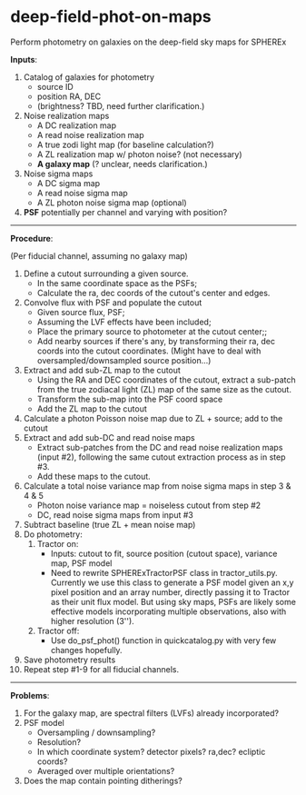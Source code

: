 # deep-field-phot-on-maps
Perform photometry on galaxies on the deep-field sky maps for SPHEREx

__Inputs__: 
1. Catalog of galaxies for photometry
    * source ID
    * position RA, DEC
    * (brightness? TBD, need further clarification.)
2. Noise realization maps
    * A DC realization map
    * A read noise realization map
    * A true zodi light map (for baseline calculation?)
    * A ZL realization map w/ photon noise? (not necessary)
    * __A galaxy map__ (? unclear, needs clarification.)
3. Noise sigma maps
    * A DC sigma map
    * A read noise sigma map
    * A ZL photon noise sigma map (optional)
4. __PSF__ potentially per channel and varying with position?

---
__Procedure__:

(Per fiducial channel, assuming no galaxy map) 
1. Define a cutout surrounding a given source.
    * In the same coordinate space as the PSFs;
    * Calculate the ra, dec coords of the cutout's center and edges.
3. Convolve flux with PSF and populate the cutout
    * Given source flux, PSF;
    * Assuming the LVF effects have been included;
    * Place the primary source to photometer at the cutout center;;
    * Add nearby sources if there's any, by transforming their ra, dec coords into the cutout coordinates. (Might have to deal with oversampled/downsampled source position...)
4. Extract and add sub-ZL map to the cutout
    * Using the RA and DEC coordinates of the cutout, extract a sub-patch from the true zodiacal light (ZL) map of the same size as the cutout.
    * Transform the sub-map into the PSF coord space 
    * Add the ZL map to the cutout
5. Calculate a photon Poisson noise map due to ZL + source; add to the cutout
6. Extract and add sub-DC and read noise maps
    * Extract sub-patches from the DC and read noise realization maps (input #2), following the same cutout extraction process as in step #3.
    * Add these maps to the cutout.
7. Calculate a total noise variance map from noise sigma maps in step 3 & 4 & 5
    * Photon noise variance map = noiseless cutout from step #2
    * DC, read noise sigma maps from input #3
8. Subtract baseline (true ZL + mean noise map)
9. Do photometry:
    1. Tractor on: 
        * Inputs: cutout to fit, source position (cutout space), variance map, PSF model
        * Need to rewrite SPHERExTractorPSF class in tractor_utils.py. Currently we use this class to generate a PSF model given an x,y pixel position and an array number, directly passing it to Tractor as their unit flux model. But using sky maps, PSFs are likely some effective models incorporating multiple observations, also with higher resolution (3''). 
    2. Tractor off:
        * Use do_psf_phot() function in quickcatalog.py with very few changes hopefully.
10. Save photometry results
11. Repeat step #1-9 for all fiducial channels.



---
__Problems__:
1. For the galaxy map, are spectral filters (LVFs) already incorporated?
2. PSF model 
    * Oversampling / downsampling?
    * Resolution?
    * In which coordinate system? detector pixels? ra,dec? ecliptic coords?
    * Averaged over multiple orientations?
3. Does the map contain pointing ditherings? 
      
